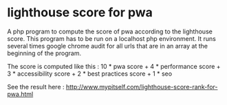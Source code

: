 # lighthouse score for pwa
A php program to compute the score of pwa according to the lighthouse score.
This program has to be run on a localhost php environment.
It runs several times google chrome audit for all urls that are in an array at the beginning of the program.

The score is computed like this : 10 * pwa score   +   4 * performance score   +   3 * accessibility score   +   2 * best practices score   +   1 * seo

See the result here : http://www.mypitself.com/lighthouse-score-rank-for-pwa.html